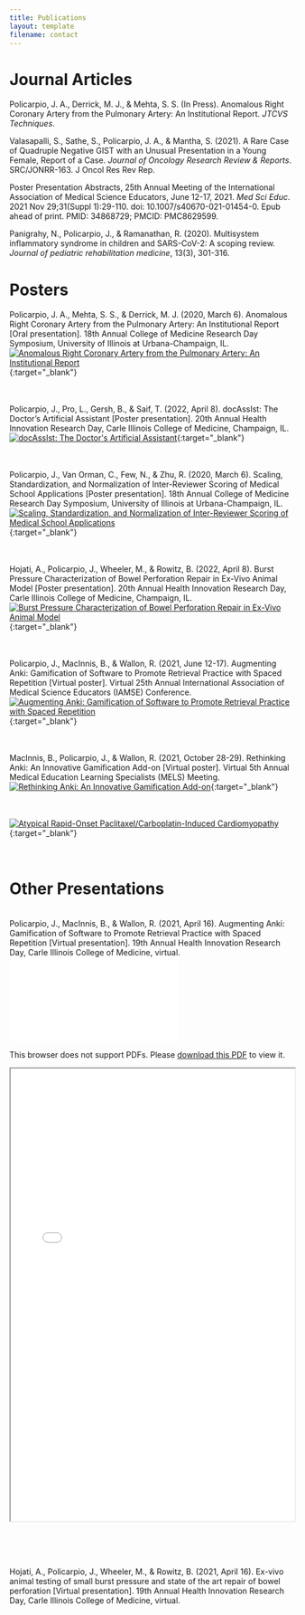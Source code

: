 ```yaml
---
title: Publications
layout: template
filename: contact
---
```


# Journal Articles

Policarpio, J. A., Derrick, M. J., & Mehta, S. S. (In Press). Anomalous Right Coronary Artery from the Pulmonary Artery: An Institutional Report. *JTCVS Techniques*.

Valasapalli, S., Sathe, S., Policarpio, J. A., & Mantha, S. (2021). A Rare Case of Quadruple Negative GIST with an Unusual Presentation in a Young Female, Report of a Case. *Journal of Oncology Research Review & Reports*. SRC/JONRR-163. J Oncol Res Rev Rep.

Poster Presentation Abstracts, 25th Annual Meeting of the International Association of Medical Science Educators, June 12-17, 2021. *Med Sci Educ*. 2021 Nov 29;31(Suppl 1):29-110. doi: 10.1007/s40670-021-01454-0. Epub ahead of print. PMID: 34868729; PMCID: PMC8629599.

Panigrahy, N., Policarpio, J., & Ramanathan, R. (2020). Multisystem inflammatory syndrome in children and SARS-CoV-2: A scoping review. *Journal of pediatric rehabilitation medicine*, 13(3), 301-316.

# Posters

Policarpio, J. A., Mehta, S. S., & Derrick, M. J. (2020, March 6). Anomalous Right Coronary Artery from the Pulmonary Artery: An Institutional Report [Oral presentation]. 18th Annual College of Medicine Research Day Symposium, University of Illinois at Urbana-Champaign, IL.
[![Anomalous Right Coronary Artery from the Pulmonary Artery: An Institutional
Report](https://github.com/jopeo/jopeo/blob/master/posters/ARCAPA_Policarpio.jpg?raw=true)](https://github.com/jopeo/jopeo/blob/master/posters/ARCAPA_Policarpio.jpg?raw=true){:target="_blank"}
<br><br><br>

Policarpio, J., Pro, L., Gersh, B., & Saif, T. (2022, April 8). docAssIst: The Doctor’s Artificial Assistant [Poster presentation]. 20th Annual Health Innovation Research Day, Carle Illinois College of Medicine, Champaign, IL.
[![docAssIst: The Doctor's Artificial
Assistant](https://github.com/jopeo/jopeo/blob/master/posters/docAssIst_HIRD_2022.jpg?raw=true)](https://github.com/jopeo/jopeo/blob/master/posters/docAssIst_HIRD_2022.jpg?raw=true){:target="_blank"}
<br><br><br>

Policarpio, J., Van Orman, C., Few, N., & Zhu, R. (2020, March 6). Scaling, Standardization, and Normalization of Inter-Reviewer Scoring of Medical School Applications [Poster presentation]. 18th Annual College of Medicine Research Day Symposium, University of Illinois at Urbana-Champaign, IL.
[![Scaling, Standardization, and Normalization of Inter-Reviewer Scoring of Medical School
Applications](https://github.com/jopeo/jopeo/blob/master/posters/scalstandnorm_scoring_Policarpio.jpg?raw=true)](https://github.com/jopeo/jopeo/blob/master/posters/scalstandnorm_scoring_Policarpio.jpg?raw=true){:target="_blank"}
<br><br><br>

Hojati, A., Policarpio, J., Wheeler, M., & Rowitz, B. (2022, April 8). Burst Pressure Characterization of Bowel Perforation Repair in Ex-Vivo Animal Model [Poster presentation]. 20th Annual Health Innovation Research Day, Carle Illinois College of Medicine, Champaign, IL.
[![Burst Pressure Characterization of Bowel Perforation Repair in Ex-Vivo Animal
Model](https://github.com/jopeo/jopeo/blob/master/posters/Burst_pressure_HIRD_2022.jpg?raw=true)](https://github.com/jopeo/jopeo/blob/master/posters/Burst_pressure_HIRD_2022.jpg?raw=true){:target="_blank"}
<br><br><br>

Policarpio, J., MacInnis, B.,  & Wallon, R. (2021, June 12-17). Augmenting Anki: Gamification of Software to Promote Retrieval Practice with Spaced Repetition [Virtual poster]. Virtual 25th Annual International Association of Medical Science Educators (IAMSE) Conference.
[![Augmenting Anki: Gamification of Software to Promote Retrieval Practice with Spaced
Repetition](https://github.com/jopeo/jopeo.github.io/blob/master/Images/Research/Policarpio_MacInnis_Wallon_poster_IAMSE.jpg?raw=true)](https://github.com/jopeo/jopeo.github.io/blob/master/Images/Research/Policarpio_MacInnis_Wallon_poster_IAMSE.jpg?raw=true){:target="_blank"}
<br><br><br>

MacInnis, B., Policarpio, J., & Wallon, R. (2021, October 28-29). Rethinking Anki: An Innovative Gamification Add-on [Virtual poster]. Virtual 5th Annual Medical Education Learning Specialists (MELS) Meeting.
[![Rethinking Anki: An Innovative Gamification
Add-on](https://github.com/jopeo/jopeo.github.io/blob/master/Images/Research/Policarpio_MacInnis_Wallon_poster_IAMSE.jpg?raw=true)](https://github.com/jopeo/jopeo.github.io/blob/master/Images/Research/Policarpio_MacInnis_Wallon_poster_IAMSE.jpg?raw=true){:target="_blank"}
<br><br><br>

[![Atypical Rapid-Onset Paclitaxel/Carboplatin-Induced
Cardiomyopathy](https://github.com/jopeo/jopeo/blob/master/posters/Atypical_Cardiomyopathy.jpg?raw=true)](https://github.com/jopeo/jopeo/blob/master/posters/Atypical_Cardiomyopathy.jpg?raw=true){:target="_blank"}
<br><br><br>

# Other Presentations
<br>
Policarpio, J., MacInnis, B.,  & Wallon, R. (2021, April 16). Augmenting Anki: Gamification of Software to Promote Retrieval Practice with Spaced Repetition [Virtual presentation]. 19th Annual Health Innovation Research Day, Carle Illinois College of Medicine, virtual.
<object data="./Images/Research/CIMED_HIRD.pdf"
    type="application/pdf"
    width="100%"
    height="800px">
    <embed src="./Images/Research/CIMED_HIRD.pdf">
        <p>This browser does not support PDFs. Please <a href="./Images/Research/CIMED_HIRD.pdf">download this PDF</a> to view it.</p>
    </embed>
</object>

<iframe width="100%" height="800" src="./Images/Research/CIMED_HIRD.pdf">
</iframe>

<br><br><br>

Hojati, A., Policarpio, J., Wheeler, M., & Rowitz, B. (2021, April 16). Ex-vivo animal testing of small burst pressure and state of the art repair of bowel perforation [Virtual presentation]. 19th Annual Health Innovation Research Day, Carle Illinois College of Medicine, virtual.

